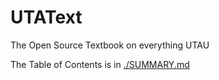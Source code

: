 # UTAText

The Open Source Textbook on everything UTAU

The Table of Contents is in [./SUMMARY.md](./SUMMARY.md)
